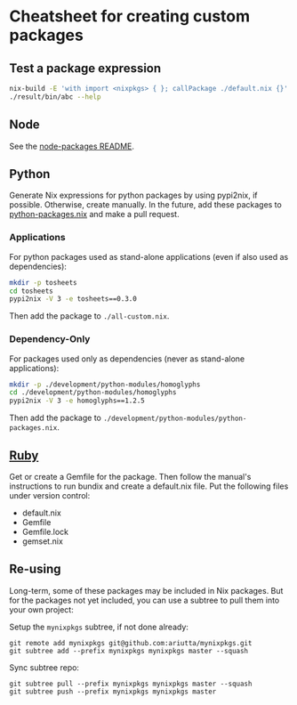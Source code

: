 # Cheatsheet for creating custom packages

## Test a package expression

```sh
nix-build -E 'with import <nixpkgs> { }; callPackage ./default.nix {}'
./result/bin/abc --help
```

## Node

See the [node-packages README](https://github.com/ariutta/mynixpkgs/blob/master/development/node-packages/README.md).

## Python

Generate Nix expressions for python packages by using pypi2nix, if possible. Otherwise, create manually.
In the future, add these packages to [python-packages.nix](https://github.com/NixOS/nixpkgs/blob/master/pkgs/top-level/python-packages.nix) and make a pull request.

### Applications

For python packages used as stand-alone applications (even if also used as dependencies):

```sh
mkdir -p tosheets
cd tosheets
pypi2nix -V 3 -e tosheets==0.3.0
```

Then add the package to `./all-custom.nix`.

### Dependency-Only

For packages used only as dependencies (never as stand-alone applications):

```sh
mkdir -p ./development/python-modules/homoglyphs
cd ./development/python-modules/homoglyphs
pypi2nix -V 3 -e homoglyphs==1.2.5
```

Then add the package to `./development/python-modules/python-packages.nix`.

## [Ruby](https://nixos.org/nixpkgs/manual/#sec-language-ruby)

Get or create a Gemfile for the package. Then follow the manual's instructions to run bundix and create a default.nix file. Put the following files under version control:

- default.nix
- Gemfile
- Gemfile.lock
- gemset.nix

## Re-using

Long-term, some of these packages may be included in Nix packages. But for the packages not yet included,
you can use a subtree to pull them into your own project:

Setup the `mynixpkgs` subtree, if not done already:

```
git remote add mynixpkgs git@github.com:ariutta/mynixpkgs.git
git subtree add --prefix mynixpkgs mynixpkgs master --squash
```

Sync subtree repo:

```
git subtree pull --prefix mynixpkgs mynixpkgs master --squash
git subtree push --prefix mynixpkgs mynixpkgs master
```
